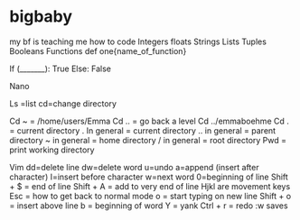 # bigbaby
my bf is teaching me how to code
Integers
floats
Strings
Lists
Tuples
Booleans
Functions
	def one{name_of_function}

If (_______): True
Else: False

Nano


Ls =list
cd=change directory

Cd ~ = /home/users/Emma
Cd .. = go back a level
Cd ../emmaboehme 
Cd . = current directory
. In general  = current directory
.. in general  = parent directory
~ in general = home directory
/ in general = root directory
Pwd = print working directory

Vim
dd=delete line
dw=delete word
u=undo
a=append (insert after character)
I=insert before character
w=next word
0=beginning of line
Shift + $ = end of line
Shift + A = add to very end of line
Hjkl are movement keys
Esc = how to get back to normal mode
o = start typing on new line
Shift + o = insert above line
b = beginning of word
Y = yank
Ctrl + r = redo
:w saves

